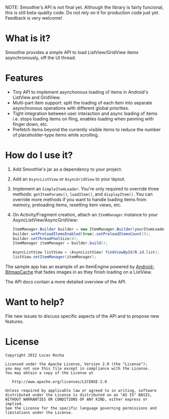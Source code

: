NOTE: Smoothie's API is not final yet. Although the library is fairly
funcional, this is still beta-quality code. Do not rely on it for production
code just yet. Feedback is very welcome!

What is it?
===========

Smoothie provides a simple API to load ListView/GridView items asynchronously, off the UI thread.

Features
========

* Tiny API to implement asynchonous loading of items in Android's
  ListView and GridView.
* Multi-part item support: split the loading of each item into separate
  asynchronous operations with different global priorities.
* Tight integration between user interaction and async loading of items i.e.
  stops loading items on fling, enables loading when panning with finger
  down, etc.
* Prefetch items beyond the currently visible items to reduce the number of
  placeholder-type items while scrolling.

How do I use it?
================

1. Add Smoothie's jar as a dependency to your project.

2. Add an `AsyncListView` or `AsyncGridView` to your layout.

2. Implement an `SimpleItemLoader`. You're only required to override three methods:
   `getItemParams()`, `loadItem()`, and `displayItem()`. You can override more
   methods if you want to handle loading items from memory, preloading items,
   resetting item views, etc.

3. On Activity/Fragment creation, attach an `ItemManager` instance to your
   AsyncListView/AsyncGridView:

   ```java
   ItemManager.Builder builder = new ItemManager.Builder(yourItemLoader);
   builder.setPreloadItemsEnabled(true).setPreloadItemsCount(5);
   builder.setThreadPoolSize(4);
   ItemManager itemManager = builder.build();

   AsyncListView listView = (AsyncListView) findViewById(R.id.list);
   listView.setItemManager(itemManager);
   ```

The sample app has an example of an ItemEngine powered by
[Android-BitmapCache](https://github.com/chrisbanes/Android-BitmapCache) that
fades images in as they finish loading on a ListView.

The API docs contain a more detailed overview of the API.

Want to help?
=============

File new issues to discuss specific aspects of the API and to propose new
features.

License
=======

    Copyright 2012 Lucas Rocha

    Licensed under the Apache License, Version 2.0 (the "License");
    you may not use this file except in compliance with the License.
    You may obtain a copy of the License at

       http://www.apache.org/licenses/LICENSE-2.0

    Unless required by applicable law or agreed to in writing, software
    distributed under the License is distributed on an "AS IS" BASIS,
    WITHOUT WARRANTIES OR CONDITIONS OF ANY KIND, either express or implied.
    See the License for the specific language governing permissions and
    limitations under the License.
